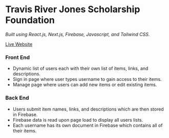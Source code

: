 # Travis River Jones Scholarship Foundation

*Built using React.js, Next.js, Firebase, Javascript, and Tailwind CSS.*

[Live Website](https://family-christmas-list.vercel.app/)

### Front End
- Dynamic list of users each with their own list of items, links, and descriptions.
- Sign in page where user types username to gain access to their items.
- Manage page where users can add new items or edit existing items.

### Back End
- Users submit item names, links, and descriptions which are then stored in Firebase.
- Firebase data is read upon page load to display all users lists.
- Each username has its own document in Firebase which contains all of their items.
